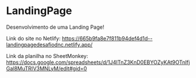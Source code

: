 # LandingPage
Desenvolvimento de uma Landing Page!

Link do site no Netlify:
https://665b9fa8e7f811b94def4d1d--landingpagedesafiodnc.netlify.app/

Link da planilha no SheetMonkey:
https://docs.google.com/spreadsheets/d/1J4ITnZ3KnD0EBYOZyKAt9OTnIfjGal8MuTRIV3MNLyM/edit#gid=0
